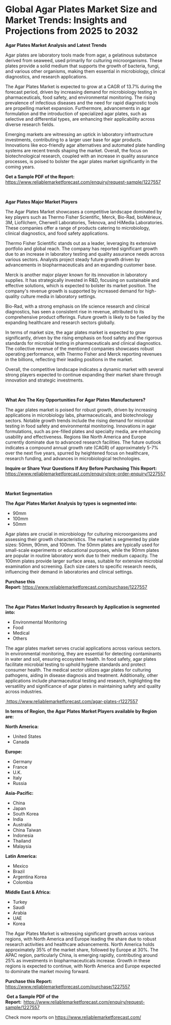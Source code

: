 <p><h1>Global Agar Plates Market Size and Market Trends: Insights and Projections from 2025 to 2032</h1></p><p><strong>Agar Plates Market Analysis and Latest Trends</strong></p>
<p><p>Agar plates are laboratory tools made from agar, a gelatinous substance derived from seaweed, used primarily for culturing microorganisms. These plates provide a solid medium that supports the growth of bacteria, fungi, and various other organisms, making them essential in microbiology, clinical diagnostics, and research applications.</p><p>The Agar Plates Market is expected to grow at a CAGR of 13.7% during the forecast period, driven by increasing demand for microbiology testing in pharmaceuticals, food safety, and environmental monitoring. The rising prevalence of infectious diseases and the need for rapid diagnostic tools are propelling market expansion. Furthermore, advancements in agar formulation and the introduction of specialized agar plates, such as selective and differential types, are enhancing their applicability across diverse research fields.</p><p>Emerging markets are witnessing an uptick in laboratory infrastructure investments, contributing to a larger user base for agar products. Innovations like eco-friendly agar alternatives and automated plate handling systems are recent trends shaping the market. Overall, the focus on biotechnological research, coupled with an increase in quality assurance processes, is poised to bolster the agar plates market significantly in the coming years.</p></p>
<p><strong>Get a Sample PDF of the Report:&nbsp;</strong> <a href="https://www.reliablemarketforecast.com/enquiry/request-sample/1227557?utm_campaign=3539&utm_medium=2&utm_source=Github&utm_content=ia&utm_term=01042025&utm_id=agar-plates">https://www.reliablemarketforecast.com/enquiry/request-sample/1227557</a></p>
<p>&nbsp;</p>
<p><strong>Agar Plates Major Market Players</strong></p>
<p><p>The Agar Plates Market showcases a competitive landscape dominated by key players such as Thermo Fisher Scientific, Merck, Bio-Rad, bioMérieux, 3M, Liofilchem, Cherwell Laboratories, Teknova, and HiMedia Laboratories. These companies offer a range of products catering to microbiology, clinical diagnostics, and food safety applications.</p><p>Thermo Fisher Scientific stands out as a leader, leveraging its extensive portfolio and global reach. The company has reported significant growth due to an increase in laboratory testing and quality assurance needs across various sectors. Analysts project steady future growth driven by advancements in biopharmaceuticals and an expanding customer base.</p><p>Merck is another major player known for its innovation in laboratory supplies. It has strategically invested in R&D, focusing on sustainable and effective solutions, which is expected to bolster its market position. The company's revenue growth is supported by increased demand for high-quality culture media in laboratory settings.</p><p>Bio-Rad, with a strong emphasis on life science research and clinical diagnostics, has seen a consistent rise in revenue, attributed to its comprehensive product offerings. Future growth is likely to be fueled by the expanding healthcare and research sectors globally.</p><p>In terms of market size, the agar plates market is expected to grow significantly, driven by the rising emphasis on food safety and the rigorous standards for microbial testing in pharmaceuticals and clinical diagnostics. The collective revenue of the mentioned companies showcases robust operating performance, with Thermo Fisher and Merck reporting revenues in the billions, reflecting their leading positions in the market.</p><p>Overall, the competitive landscape indicates a dynamic market with several strong players expected to continue expanding their market share through innovation and strategic investments.</p></p>
<p>&nbsp;</p>
<p><strong>What Are The Key Opportunities For Agar Plates Manufacturers?</strong></p>
<p><p>The agar plates market is poised for robust growth, driven by increasing applications in microbiology labs, pharmaceuticals, and biotechnology sectors. Notable growth trends include the rising demand for microbial testing in food safety and environmental monitoring. Innovations in agar formulations, such as pre-filled plates and specialty media, are enhancing usability and effectiveness. Regions like North America and Europe currently dominate due to advanced research facilities. The future outlook indicates a compound annual growth rate (CAGR) of approximately 5-7% over the next five years, spurred by heightened focus on healthcare, research funding, and advances in microbiological technologies.</p></p>
<p><strong>Inquire or Share Your Questions If Any Before Purchasing This Report:</strong> <a href="https://www.reliablemarketforecast.com/enquiry/pre-order-enquiry/1227557?utm_campaign=3539&utm_medium=2&utm_source=Github&utm_content=ia&utm_term=01042025&utm_id=agar-plates">https://www.reliablemarketforecast.com/enquiry/pre-order-enquiry/1227557</a></p>
<p>&nbsp;</p>
<p><strong>Market Segmentation</strong></p>
<p><strong>The Agar Plates Market Analysis by types is segmented into:</strong></p>
<p><ul><li>90mm</li><li>100mm</li><li>50mm</li></ul></p>
<p><p>Agar plates are crucial in microbiology for culturing microorganisms and assessing their growth characteristics. The market is segmented by plate sizes: 50mm, 90mm, and 100mm. The 50mm plates are typically used for small-scale experiments or educational purposes, while the 90mm plates are popular in routine laboratory work due to their medium capacity. The 100mm plates provide larger surface areas, suitable for extensive microbial examination and screening. Each size caters to specific research needs, influencing their demand in laboratories and clinical settings.</p></p>
<p><strong>Purchase this Report:&nbsp;</strong><a href="https://www.reliablemarketforecast.com/purchase/1227557?utm_campaign=3539&utm_medium=2&utm_source=Github&utm_content=ia&utm_term=01042025&utm_id=agar-plates">https://www.reliablemarketforecast.com/purchase/1227557</a></p>
<p>&nbsp;</p>
<p><strong>The Agar Plates Market Industry Research by Application is segmented into:</strong></p>
<p><ul><li>Environmental Monitoring</li><li>Food</li><li>Medical</li><li>Others</li></ul></p>
<p><p>The agar plates market serves crucial applications across various sectors. In environmental monitoring, they are essential for detecting contaminants in water and soil, ensuring ecosystem health. In food safety, agar plates facilitate microbial testing to uphold hygiene standards and protect consumer health. The medical sector utilizes agar plates for culturing pathogens, aiding in disease diagnosis and treatment. Additionally, other applications include pharmaceutical testing and research, highlighting the versatility and significance of agar plates in maintaining safety and quality across industries.</p></p>
<p><a href="https://www.reliablemarketforecast.com/agar-plates-r1227557?utm_campaign=3539&utm_medium=2&utm_source=Github&utm_content=ia&utm_term=01042025&utm_id=agar-plates">&nbsp;https://www.reliablemarketforecast.com/agar-plates-r1227557</a></p>
<p><strong>In terms of Region, the Agar Plates Market Players available by Region are:</strong></p>
<p>
    <p> <strong> North America: </strong>
        <ul>
            <li>United States</li>
            <li>Canada</li>
        </ul>
        </p> 
    <p> <strong> Europe: </strong>
        <ul>
            <li>Germany</li>
            <li>France</li>
            <li>U.K.</li>
            <li>Italy</li>
            <li>Russia</li>
        </ul>
        </p> 
    <p> <strong> Asia-Pacific: </strong>
        <ul>
            <li>China</li>
            <li>Japan</li>
            <li>South Korea</li>
            <li>India</li>
            <li>Australia</li>
            <li>China Taiwan</li>
            <li>Indonesia</li>
            <li>Thailand</li>
            <li>Malaysia</li>
        </ul>
        </p> 
    <p> <strong> Latin America: </strong>
        <ul>
            <li>Mexico</li>
            <li>Brazil</li>
            <li>Argentina Korea</li>
            <li>Colombia</li>
        </ul>
        </p> 
    <p> <strong> Middle East & Africa: </strong>
        <ul>
            <li>Turkey</li>
            <li>Saudi</li>
            <li>Arabia</li>
            <li>UAE</li>
            <li>Korea</li>
        </ul>
    </p>
    </p>
<p><p>The Agar Plates Market is witnessing significant growth across various regions, with North America and Europe leading the share due to robust research activities and healthcare advancements. North America holds approximately 35% of the market share, followed by Europe at 30%. The APAC region, particularly China, is emerging rapidly, contributing around 25% as investments in biopharmaceuticals increase. Growth in these regions is expected to continue, with North America and Europe expected to dominate the market moving forward.</p></p>
<p><strong>Purchase this Report: </strong><a href="https://www.reliablemarketforecast.com/purchase/1227557?utm_campaign=3539&utm_medium=2&utm_source=Github&utm_content=ia&utm_term=01042025&utm_id=agar-plates">https://www.reliablemarketforecast.com/purchase/1227557</a></p>
<p>&nbsp;<strong>Get a Sample PDF of the Report:&nbsp;&nbsp;</strong><a href="https://www.reliablemarketforecast.com/enquiry/request-sample/1227557?utm_campaign=3539&utm_medium=2&utm_source=Github&utm_content=ia&utm_term=01042025&utm_id=agar-plates">https://www.reliablemarketforecast.com/enquiry/request-sample/1227557</a></p>
<p><strong></strong></p>
<p>Check more reports on <a href="https://www.reliablemarketforecast.com/?utm_campaign=3539&utm_medium=2&utm_source=Github&utm_content=ia&utm_term=01042025&utm_id=agar-plates">https://www.reliablemarketforecast.com/</a></p>